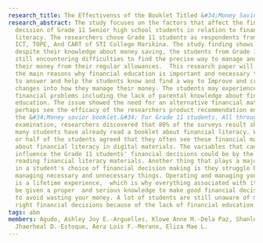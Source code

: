 ```yaml
---
research_title: The Effectivenss of the Booklet Titled &#34;Money Savior&#34; to Grade 11 Students at STI College Marikina
research_abstract: The study focuses on the factors that affect the financial
  decision of Grade 11 Senior high school students in relation to financial
  literacy. The researchers chose Grade 11 students as respondents from ABM,
  ICT, TOPE, And CART of STI College Marikina. The study finding shows that
  despite their knowledge about money saving, the students from Grade 11 are
  still encountering difficulties to find the precise way to manage and budget
  their money from their regular allowances.  This research paper will focus on
  the main reasons why financial education is important and necessary to be able
  to answer and help the students know and find a way to Improve and create
  changes into how they manage their money. The students may experience various
  financial problems including the lack of parental knowledge about financial
  education. The issue showed the need for an alternative financial material to
  perhaps see the efficacy of the researchers product recommendation entitled
  the &#34;Money savior booklet.&#34; For Grade 11 students. All through the
  examination, researchers discovered that 80% of the surveys result shows how
  many students have already read a booklet about financial literacy. While 60%
  or half of the students agreed that they often see these financial materials
  about financial literacy in digital materials. The variables that can help 
  influence the Grade 11 students' financial decisions could be by the help of
  reading financial literacy materials. Another thing that plays a major impact
  in a student's choice of financial decision making is they struggle between
  managing necessary and unnecessary things. Operating and managing your money
  is a lifetime experience,  which is why everything associated with it should
  be given a proper  and serious knowledge to make good financial decisions and
  to avoid wasting your money. A lot of students are still unaware of making the
  right financial decisions because of the lack of financial education.
tags: abm
members: Agudo, Ashley Joy E.-Arguelles, Klowe Anne M.-Dela Paz, Shanlee
  Jhaerheal D.-Estoque, Aera Lois F.-Merano, Eliza Mae L.
---
```

